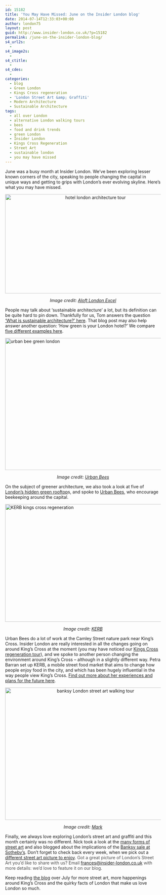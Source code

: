 ```yaml
---
id: 15182
title: 'You May Have Missed: June on the Insider London blog'
date: 2014-07-14T12:33:03+00:00
author: london75
layout: post
guid: http://www.insider-london.co.uk/?p=15182
permalink: /june-on-the-insider-london-blog/
s4_url2s:
  - 
s4_image2s:
  - 
s4_ctitle:
  - 
s4_cdes:
  - 
categories:
  - blog
  - Green London
  - Kings Cross regeneration
  - 'London Street Art &amp; Graffiti'
  - Modern Architecture
  - Sustainable Architecture
tags:
  - all over London
  - alternative London walking tours
  - bees
  - food and drink trends
  - green London
  - Insider London
  - Kings Cross Regeneration
  - Street Art
  - sustainable london
  - you may have missed
---
```

June was a busy month at Insider London. We&#8217;ve been exploring lesser known corners of the city, speaking to people changing the capital in unique ways and getting to grips with London&#8217;s ever evolving skyline. Here&#8217;s what you may have missed.

<p style="text-align: center;">
  <a href="http://www.insider-london.co.uk/wp-content/uploads/2014/06/aloft-docklands.jpg"><img class="alignnone size-full wp-image-15052" src="http://www.insider-london.co.uk/wp-content/uploads/2014/06/aloft-docklands.jpg" alt="hotel london architecture tour" width="569" height="320" /></a>
</p>

<p style="text-align: center;">
  <em>Image credit: <a href="http://www.aloftlondonexcel.com/" target="_blank">Aloft London Excel</a></em>
</p>

People may talk about &#8216;sustainable architecture&#8217; a lot, but its definition can be quite hard to pin down. Thankfully for us, Tom answers the question <a href="http://www.insider-london.co.uk/2014/06/13/what-is-sustainable-architecture/" target="_blank">&#8216;What is sustainable architecture?&#8217; here</a>. That blog post may also help answer another question: &#8216;How green is your London hotel?&#8217; We compare <a href="http://www.insider-london.co.uk/2014/06/19/london-green-hotels/" target="_blank">five different examples here</a>.

[<img class="size-full wp-image-15091 aligncenter" src="http://www.insider-london.co.uk/wp-content/uploads/2014/06/urban-bees-installation.jpg" alt="urban bee green london" width="569" height="426" />](http://www.insider-london.co.uk/wp-content/uploads/2014/06/urban-bees-installation.jpg)

<p style="text-align: center;">
  <em>Image credit: <a href="http://www.urbanbees.co.uk/" target="_blank">Urban Bees</a></em>
</p>

On the subject of greener architecture, we also took a look at five of <a href="http://www.insider-london.co.uk/2014/06/11/london-rooftop-gardens/" target="_blank">London&#8217;s hidden green rooftop</a>s, and spoke to <a href="http://www.insider-london.co.uk/2014/06/27/urban-bees-interview/" target="_blank">Urban Bees</a>, who encourage beekeeping around the capital.

[<img class="size-full wp-image-15098 aligncenter" src="http://www.insider-london.co.uk/wp-content/uploads/2014/06/KERB-kings-cross-regeneration1.jpg" alt="KERB kings cross regeneration" width="569" height="380" />](http://www.insider-london.co.uk/wp-content/uploads/2014/06/KERB-kings-cross-regeneration1.jpg)

<p style="text-align: center;">
  <em>Image credit: <a href="http://www.kerbfood.com/" target="_blank">KERB</a></em>
</p>

Urban Bees do a lot of work at the Camley Street nature park near King&#8217;s Cross. Insider London are really interested in all the changes going on around King&#8217;s Cross at the moment (you may have noticed our <a href="http://www.insider-london.co.uk/kings-cross-innovation-tour/" target="_blank">Kings Cross regeneration tour</a>), and we spoke to another person changing the environment around King&#8217;s Cross &#8211; although in a slightly different way. Petra Barran set up KERB, a mobile street food market that aims to change how people enjoy food in the city, and which has been hugely influential in the way people view King&#8217;s Cross. <a href="http://www.insider-london.co.uk/2014/06/30/petra-barran-kerb-interview/" target="_blank">Find out more about her experiences and plans for the future here</a>.

<p style="text-align: center;">
  <a href="http://www.insider-london.co.uk/wp-content/uploads/2014/06/banksy-street-art-london.jpg"><img class="alignnone size-full wp-image-15073" src="http://www.insider-london.co.uk/wp-content/uploads/2014/06/banksy-street-art-london.jpg" alt="banksy London street art walking tour" width="569" height="427" /></a>
</p>

<p style="text-align: center;">
  <em>Image credit: <a href="https://www.flickr.com/photos/zerocrop/4842151604" target="_blank">Mark</a></em>
</p>

Finally, we always love exploring London&#8217;s street art and graffiti and this month certainly was no different. Nick took a look at the <a href="http://www.insider-london.co.uk/2014/06/06/the-many-forms-of-street-art/" target="_blank">many forms of street art</a> and also blogged about the implications of the <a href="http://www.insider-london.co.uk/2014/06/23/banksy-london-street-art/" target="_blank">Banksy sale at Sotheby&#8217;s</a>. Don&#8217;t forget to check back every week, when we pick out a <a href="http://www.insider-london.co.uk/?s=street+art+picture" target="_blank">different street art picture to enjoy</a>. <span style="color: #4d4d4d;">Got a great picture of London’s Street Art you’d like to share with us? Email </span><a id="yui_3_16_0_1_1402043296792_83087" style="color: #196ad4;" href="mailto:frances@insider-london.co.uk" target="_blank" rel="nofollow" shape="rect">frances@insider-london.co.uk</a><span style="color: #4d4d4d;"> with more details: we&#8217;d love to feature it on our blog. </span>

Keep reading <a href="http://www.insider-london.co.uk/blog/" target="_blank">the blog</a> over July for more street art, more happenings around King&#8217;s Cross and the quirky facts of London that make us love London so much.

&nbsp;